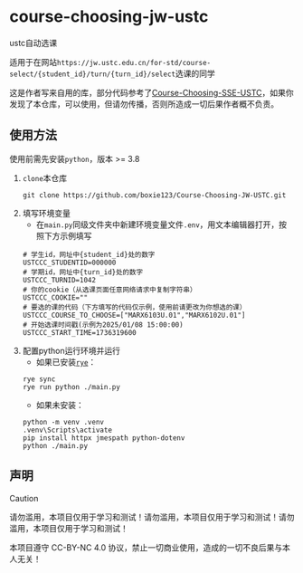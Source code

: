 # course-choosing-jw-ustc

ustc自动选课

适用于在网站`https://jw.ustc.edu.cn/for-std/course-select/{student_id}/turn/{turn_id}/select`选课的同学

这是作者写来自用的库，部分代码参考了[Course-Choosing-SSE-USTC](https://github.com/jianhu-chen/Course-Choosing-SSE-USTC)，如果你发现了本仓库，可以使用，但请勿传播，否则所造成一切后果作者概不负责。

## 使用方法
使用前需先安装`python`，版本 >= 3.8

1. `clone`本仓库
   ```batch
   git clone https://github.com/boxie123/Course-Choosing-JW-USTC.git
   ```
2. 填写环境变量
   - 在`main.py`同级文件夹中新建环境变量文件`.env`，用文本编辑器打开，按照下方示例填写
   ```env
   # 学生id，网址中{student_id}处的数字
   USTCCC_STUDENTID=000000
   # 学期id，网址中{turn_id}处的数字
   USTCCC_TURNID=1042
   # 你的cookie（从选课页面任意网络请求中复制字符串）
   USTCCC_COOKIE=""
   # 要选的课的代码（下方填写的代码仅示例，使用前请更改为你想选的课）
   USTCCC_COURSE_TO_CHOOSE=["MARX6103U.01","MARX6102U.01"]
   # 开始选课时间戳(示例为2025/01/08 15:00:00)
   USTCCC_START_TIME=1736319600
   ```
3. 配置python运行环境并运行
   - 如果已安装[`rye`](https://github.com/astral-sh/rye)：
   ```batch
   rye sync
   rye run python ./main.py
   ```
   - 如果未安装：
   ```batch
   python -m venv .venv
   .venv\Scripts\activate
   pip install httpx jmespath python-dotenv
   python ./main.py
   ```

## 声明
> [!CAUTION]
> 请勿滥用，本项目仅用于学习和测试！请勿滥用，本项目仅用于学习和测试！请勿滥用，本项目仅用于学习和测试！
>
> 本项目遵守 CC-BY-NC 4.0 协议，禁止一切商业使用，造成的一切不良后果与本人无关！ 
